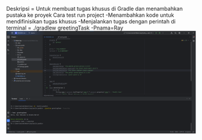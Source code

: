 Deskripsi = 
Untuk membuat tugas khusus di Gradle dan menambahkan pustaka ke proyek
Cara test run project
-Menambahkan kode untuk mendifinisikan tugas khusus
-Menjalankan tugas dengan perintah di terminal = ./gradlew greetingTask -Pnama=Ray
![img.png](https://raw.githubusercontent.com/rdwaray/MateriJay/master/img.png)